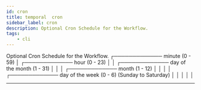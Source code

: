 ```yaml
---
id: cron
title: temporal  cron
sidebar_label: cron
description: Optional Cron Schedule for the Workflow. 
tags:
    - cli
---
```


Optional Cron Schedule for the Workflow.
┌───────────── minute (0 - 59)
│ ┌───────────── hour (0 - 23)
│ │ ┌───────────── day of the month (1 - 31)
│ │ │ ┌───────────── month (1 - 12)
│ │ │ │ ┌───────────── day of the week (0 - 6) (Sunday to Saturday)
│ │ │ │ │

---
